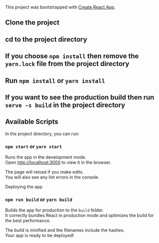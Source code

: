 This project was bootstrapped with [Create React App](https://github.com/facebook/create-react-app).

## Clone the project

## cd to the project directory  

## If you choose `npm install` then remove the `yarn.lock` file from the project directory

## Run `npm install` or `yarn install` 

## If you want to see the production build then run `serve -s build` in the project directory

## Available Scripts

In the project directory, you can run:

### `npm start` or `yarn start`

Runs the app in the development mode.<br>
Open [http://localhost:3000](http://localhost:3000) to view it in the browser.

The page will reload if you make edits.<br>
You will also see any lint errors in the console.

Deploying the app

### `npm run build` or `yarn build`

Builds the app for production to the `build` folder.<br>
It correctly bundles React in production mode and optimizes the build for the best performance.

The build is minified and the filenames include the hashes.<br>
Your app is ready to be deployed!

